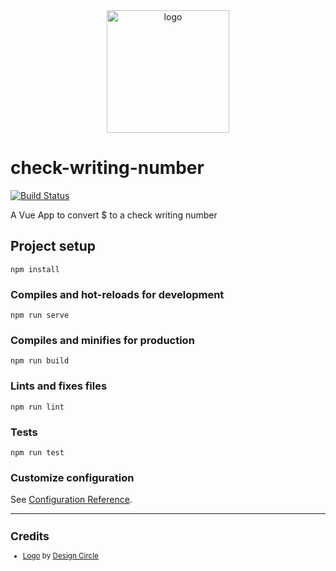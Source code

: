 <div align="center">
    <img src="https://cdn3.iconfinder.com/data/icons/finance-152/64/42-512.png" alt="logo" height="196">
</div>

# check-writing-number

[![Build Status](https://travis-ci.org/zehengl/check-writing-number.svg?branch=master)](https://travis-ci.org/zehengl/check-writing-number)

A Vue App to convert \$ to a check writing number

## Project setup

```
npm install
```

### Compiles and hot-reloads for development

```
npm run serve
```

### Compiles and minifies for production

```
npm run build
```

### Lints and fixes files

```
npm run lint
```

### Tests

```
npm run test
```

### Customize configuration

See [Configuration Reference](https://cli.vuejs.org/config/).

<hr>

<sup>

## Credits

- [Logo][1] by [Design Circle][2]

</sup>

[1]: https://www.iconfinder.com/icons/3319643/banking_cash_laptop_online_out_icon
[2]: https://www.iconfinder.com/oxy-Nation
